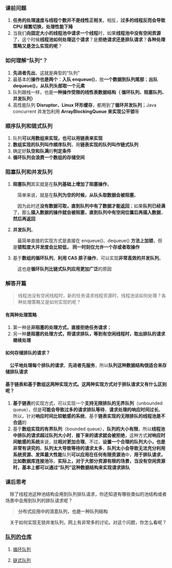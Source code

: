 ### 课前问题

1. **任务的处理速度与线程个数并不是线性正相关**。相反，**过多的线程反而会导致 CPU 频繁切换，处理性能下降**
2. 当我们**向固定大小的线程池中请求一个线程**时，如果**线程池中没有空闲资源**了，这个时候**线程池如何处理这个请求**？是**拒绝请求还是排队请求**？**各种处理策略又是怎么实现的呢**？

### 如何理解“队列”？

1. **先进者先出**，这就是典型的“队列”
2. 最基本的**操作也是两个**：**入队 enqueue()**，放**一个数据到队列尾部**；**出队 dequeue()，从队列头部取一个元素**
3. 队列跟栈一样，也是**一种操作受限的线性表数据结构（ 循环队列、阻塞队列、并发队列）**
4. 高性能队列 **Disruptor、Linux 环形缓存**，都用到了**循环并发队列**；Java concurrent 并发包利用 **ArrayBlockingQueue 来实现公平锁**等

### 顺序队列和链式队列

1. 队列**可以用数组来实现，也可以用链表来实现**
2. **数组实现的队列叫作顺序队列**，用**链表实现的队列叫作链式队列**
3. 确定好**队空和队满**的**判定条件**
4. **循环队列会浪费一个数组的存储空间**

### 阻塞队列和并发队列

1. **阻塞队列**其实就是在**队列基础上增加了阻塞操作**。

   &emsp;简单来说，就是在**队列为空的时候，从队头取数据会被阻塞**。

   &emsp;因为此时还**没有数据可取，直到队列中有了数据才能返回**；如果**队列已经满**了，那么**插入数据的操作就会被阻塞，直到队列中有空闲位置后再插入数据**，**然后再返回**

2. **并发队列**。

   &emsp;最简单直接的实现方式是直接在 enqueue()、dequeue() **方法上加锁**，但是**锁粒度大并发度会比较低，** **同一时刻仅允许一个存或者取操作**

3. 基于**数组的循环队列**，**利用 CAS 原子操作**，可以实现**非常高效的并发队列**。

   &emsp;这也是**循环队列比链式队列应用更加广泛**的原因

### 解答开篇

> 线程池没有空闲线程时，新的任务请求线程资源时，线程池该如何处理？各种处理策略又是如何实现的呢？

#### 有两种处理策略

1. 第一种是**非阻塞的处理方式，直接拒绝任务请求**；
2. 另一种**是阻塞的处理方式，将请求排队，等到有空闲线程时，取出排队的请求继续处理**



#### 如何存储排队的请求？

&emsp;**公平地处理每个排队的请求**，**先进者先服务**，所以**队列这种数据结构很适合来存储排队请求**



#### 基于**链表和基于数组**这两种实现方式。这**两种实现方式对于排队请求又有什么区别**呢？

1. **基于链表**的实现方式，可以实现一个**支持无限排队的无界队列**（unbounded queue），但是**可能会导致过多的请求排队等待**，**请求处理的响应时间过长**。所以，针对**响应时间比较敏感的系统**，基于**链表实现的无限排队的线程池是不合适**的
2. 基于**数组实现的有界队列**（bounded queue），**队列的大小有限**，所以**线程池中排队的请求超过队列大小时**，**接下来的请求就会被拒绝**，这种方式**对响应时间敏感的系统**来说，就**相对更加合理**。不过，**设置一个合理的队列大小，也是非常有讲究的**。**队列太大导致等待的请求太多**，**队列太小会导致无法充分利用系统资源、发挥最大性能**队列**可以应用在任何有限资源池**中，**用于排队请求，比如数据库连接池**等。**实际上，对于大部分资源有限的场景，当没有空闲资源时，基本上都可以通过“队列”这种数据结构来实现请求排队**

### 课后思考

&emsp;除了线程池这种池结构会用到队列排队请求，你还知道有哪些类似的池结构或者场景中会用到队列的排队请求呢？

> **分布式应用中的消息队列，也是一种队列结构**

&emsp;关于如何实现无锁并发队列，网上有非常多的讨论。对这个问题，你怎么看呢？

### [队列的仓库](https://github.com/Jakexsc/Algorithm/tree/master/src/com/xsc/queuestudy)

1. [循环队列](https://github.com/Jakexsc/Algorithm/blob/master/src/com/xsc/queuestudy/ListQueue.java)

2. [链式队列](https://github.com/Jakexsc/Algorithm/blob/master/src/com/xsc/queuestudy/LinkQueue.java)